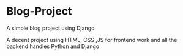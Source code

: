 # Blog-Project
A simple blog project using Django

A decent project using HTML, CSS ,JS  for frontend work and all the backend handles Python and Django
